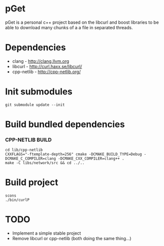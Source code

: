 pGet
=====

pGet is a personal c++ project based on the libcurl and boost libraries to be able to download many chunks of a a file in separated threads.


Dependencies
============

- clang - http://clang.llvm.org
- libcurl - http://curl.haxx.se/libcurl/
- cpp-netlib - http://cpp-netlib.org/


Init submodules
===============

```
git submodule update --init
```

Build bundled dependencies
==========================

### CPP-NETLIB BUILD
```
cd lib/cpp-netlib
CXXFLAGS="-ftemplate-depth=256" cmake -DCMAKE_BUILD_TYPE=Debug -DCMAKE_C_COMPILER=clang -DCMAKE_CXX_COMPILER=clang++ .
make -C libs/network/src && cd ../..
```


Build project
=============
```
scons
./bin/curlP
```

TODO
====
- Implement a simple stable project
- Remove libcurl or cpp-netlib (both doing the same thing...)
